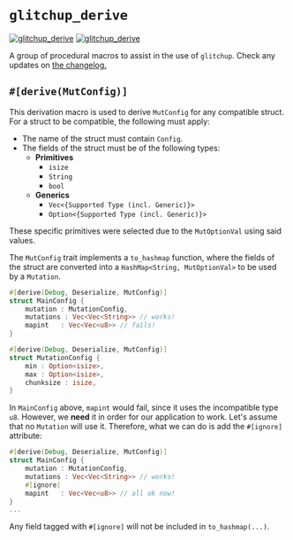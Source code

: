 # `glitchup_derive`

[![glitchup_derive](https://img.shields.io/crates/v/glitchup_derive.svg)](https://crates.io/crates/glitchup_derive)
[![glitchup_derive](https://docs.rs/glitchup_derive/badge.svg)](https://docs.rs/crate/glitchup_derive)

A group of procedural macros to assist in the use of `glitchup`. Check any updates on [the changelog.](CHANGELOG.md)

## `#[derive(MutConfig)]`
This derivation macro is used to derive `MutConfig` for any compatible struct. For a struct to be compatible, the following must apply:

- The name of the struct must contain `Config`.
- The fields of the struct must be of the following types:
  - **Primitives**
    - `isize`
    - `String`
    - `bool`
  - **Generics**
    - `Vec<{Supported Type (incl. Generic)}>`
    - `Option<{Supported Type (incl. Generic)}>`

These specific primitives were selected due to the `MutOptionVal` using said values. 

The `MutConfig` trait implements a `to_hashmap` function, where the fields of the struct are converted into a `HashMap<String, MutOptionVal>` to be used by a `Mutation`.

```rust
#[derive(Debug, Deserialize, MutConfig)]
struct MainConfig {
    mutation : MutationConfig,
    mutations : Vec<Vec<String>> // works!
    mapint   : Vec<Vec<u8>> // fails!
}

#[derive(Debug, Deserialize, MutConfig)]
struct MutationConfig {
    min : Option<isize>,
    max : Option<isize>,
    chunksize : isize,
}
```

In `MainConfig` above, `mapint` would fail, since it uses the incompatible type `u8`. However, we **need** it in order for our application to work. Let's assume that no `Mutation` will use it. Therefore, what we can do is add the `#[ignore]` attribute:

```rust
#[derive(Debug, Deserialize, MutConfig)]
struct MainConfig {
    mutation : MutationConfig,
    mutations : Vec<Vec<String>> // works!
    #[ignore]
    mapint   : Vec<Vec<u8>> // all ok now!
}
...
```

Any field tagged with `#[ignore]` will not be included in `to_hashmap(...)`.


